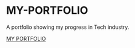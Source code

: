 # MY-PORTFOLIO
A portfolio showing my progress in Tech industry. 

<!DOCTYPE html>
<html>
  <body>
    <a href="https://mercydev-portfolio-1.netlify.app">MY PORTFOLIO</a>
  </body>
</html>

